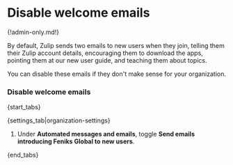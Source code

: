 # Disable welcome emails

{!admin-only.md!}

By default, Zulip sends two emails to new users when they join, telling them
their Zulip account details, encouraging them to download the apps, pointing
them at our new user guide, and teaching them about topics.

You can disable these emails if they don't make sense for your organization.

### Disable welcome emails

{start_tabs}

{settings_tab|organization-settings}

1. Under **Automated messages and emails**, toggle
   **Send emails introducing Feniks Global to new users**.

{end_tabs}
